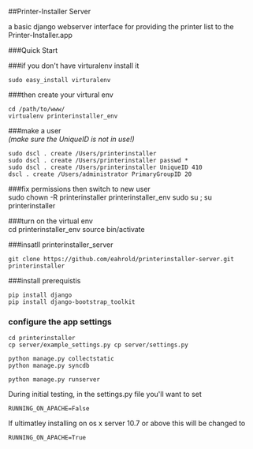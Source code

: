 ##Printer-Installer Server

a basic django webserver interface for providing the printer list to the Printer-Installer.app


###Quick Start

###if you don't have virturalenv install it

	sudo easy_install virturalenv
	
###then create your virtural env
	
	cd /path/to/www/
	virtualenv printerinstaller_env


###make a user  
*(make sure the UniqueID is not in use!)*

	sudo dscl . create /Users/printerinstaller
	sudo dscl . create /Users/printerinstaller passwd *
	sudo dscl . create /Users/printerinstaller UniqueID 410
	dscl . create /Users/administrator PrimaryGroupID 20
  
  
###fix permissions then switch to new user	
	sudo chown -R printerinstaller printerinstaller_env
	sudo su ; su printerinstaller
	  
###turn on the virtual env	
	cd printerinstaller_env
    source bin/activate
	
###insatll printerinstaller_server
	
	git clone https://github.com/eahrold/printerinstaller-server.git printerinstaller
	
###install prerequistis

	pip install django
	pip install django-bootstrap_toolkit
	
### configure the app settings

	cd printerinstaller
	cp server/example_settings.py cp server/settings.py
	
	python manage.py collectstatic
	python manage.py syncdb
	
	python manage.py runserver

During initial testing, in the settings.py file you'll want to set
	
	RUNNING_ON_APACHE=False

If ultimatley installing on os x server 10.7 or above this will be changed to 

	RUNNING_ON_APACHE=True

